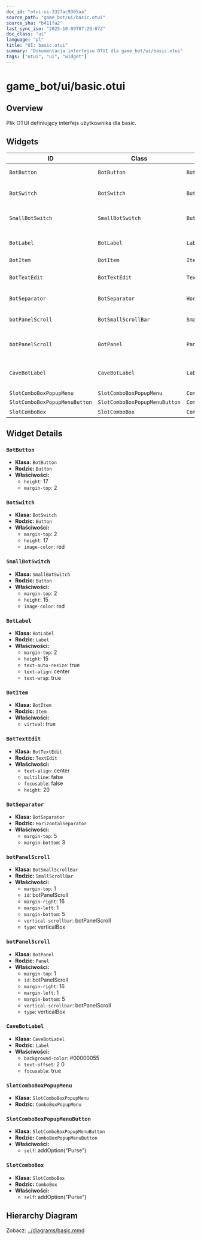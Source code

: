 ```yaml
---
doc_id: "otui-ui-3327ac9305aa"
source_path: "game_bot/ui/basic.otui"
source_sha: "b411fa2"
last_sync_iso: "2025-10-09T07:29:07Z"
doc_class: "ui"
language: "pl"
title: "UI: basic.otui"
summary: "Dokumentacja interfejsu OTUI dla game_bot/ui/basic.otui"
tags: ["otui", "ui", "widget"]
---
```


# game_bot/ui/basic.otui

## Overview

Plik OTUI definiujący interfejs użytkownika dla basic.

## Widgets

| ID | Class | Parent | Key Properties |
|----|-------|--------|----------------|
| `BotButton` | `BotButton` | `Button` | height=17, margin-top=2 |
| `BotSwitch` | `BotSwitch` | `Button` | margin-top=2, height=17, image-color=red |
| `SmallBotSwitch` | `SmallBotSwitch` | `Button` | margin-top=2, height=15, image-color=red |
| `BotLabel` | `BotLabel` | `Label` | margin-top=2, height=15, text-auto-resize=true |
| `BotItem` | `BotItem` | `Item` | virtual=true |
| `BotTextEdit` | `BotTextEdit` | `TextEdit` | text-align=center, multiline=false, focusable=false |
| `BotSeparator` | `BotSeparator` | `HorizontalSeparator` | margin-top=5, margin-bottom=3 |
| `botPanelScroll` | `BotSmallScrollBar` | `SmallScrollBar` | margin-top=1, id=botPanelScroll, margin-right=16 |
| `botPanelScroll` | `BotPanel` | `Panel` | margin-top=1, id=botPanelScroll, margin-right=16 |
| `CaveBotLabel` | `CaveBotLabel` | `Label` | background-color=#00000055, text-offset=2 0, focusable=true |
| `SlotComboBoxPopupMenu` | `SlotComboBoxPopupMenu` | `ComboBoxPopupMenu` |  |
| `SlotComboBoxPopupMenuButton` | `SlotComboBoxPopupMenuButton` | `ComboBoxPopupMenuButton` | self=addOption("Purse") |
| `SlotComboBox` | `SlotComboBox` | `ComboBox` | self=addOption("Purse") |

## Widget Details

### `BotButton`

- **Klasa:** `BotButton`
- **Rodzic:** `Button`
- **Właściwości:**
  - `height`: 17
  - `margin-top`: 2

### `BotSwitch`

- **Klasa:** `BotSwitch`
- **Rodzic:** `Button`
- **Właściwości:**
  - `margin-top`: 2
  - `height`: 17
  - `image-color`: red

### `SmallBotSwitch`

- **Klasa:** `SmallBotSwitch`
- **Rodzic:** `Button`
- **Właściwości:**
  - `margin-top`: 2
  - `height`: 15
  - `image-color`: red

### `BotLabel`

- **Klasa:** `BotLabel`
- **Rodzic:** `Label`
- **Właściwości:**
  - `margin-top`: 2
  - `height`: 15
  - `text-auto-resize`: true
  - `text-align`: center
  - `text-wrap`: true

### `BotItem`

- **Klasa:** `BotItem`
- **Rodzic:** `Item`
- **Właściwości:**
  - `virtual`: true

### `BotTextEdit`

- **Klasa:** `BotTextEdit`
- **Rodzic:** `TextEdit`
- **Właściwości:**
  - `text-align`: center
  - `multiline`: false
  - `focusable`: false
  - `height`: 20

### `BotSeparator`

- **Klasa:** `BotSeparator`
- **Rodzic:** `HorizontalSeparator`
- **Właściwości:**
  - `margin-top`: 5
  - `margin-bottom`: 3

### `botPanelScroll`

- **Klasa:** `BotSmallScrollBar`
- **Rodzic:** `SmallScrollBar`
- **Właściwości:**
  - `margin-top`: 1
  - `id`: botPanelScroll
  - `margin-right`: 16
  - `margin-left`: 1
  - `margin-bottom`: 5
  - `vertical-scrollbar`: botPanelScroll
  - `type`: verticalBox

### `botPanelScroll`

- **Klasa:** `BotPanel`
- **Rodzic:** `Panel`
- **Właściwości:**
  - `margin-top`: 1
  - `id`: botPanelScroll
  - `margin-right`: 16
  - `margin-left`: 1
  - `margin-bottom`: 5
  - `vertical-scrollbar`: botPanelScroll
  - `type`: verticalBox

### `CaveBotLabel`

- **Klasa:** `CaveBotLabel`
- **Rodzic:** `Label`
- **Właściwości:**
  - `background-color`: #00000055
  - `text-offset`: 2 0
  - `focusable`: true

### `SlotComboBoxPopupMenu`

- **Klasa:** `SlotComboBoxPopupMenu`
- **Rodzic:** `ComboBoxPopupMenu`

### `SlotComboBoxPopupMenuButton`

- **Klasa:** `SlotComboBoxPopupMenuButton`
- **Rodzic:** `ComboBoxPopupMenuButton`
- **Właściwości:**
  - `self`: addOption("Purse")

### `SlotComboBox`

- **Klasa:** `SlotComboBox`
- **Rodzic:** `ComboBox`
- **Właściwości:**
  - `self`: addOption("Purse")

## Hierarchy Diagram

Zobacz: [../diagrams/basic.mmd](../diagrams/basic.mmd)
